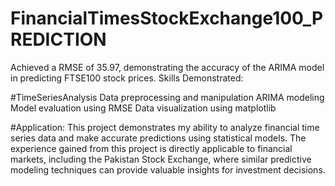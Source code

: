 # FinancialTimesStockExchange100_PREDICTION

Achieved a RMSE of 35.97, demonstrating the accuracy of the ARIMA model in predicting FTSE100 stock prices.
Skills Demonstrated:

#TimeSeriesAnalysis
Data preprocessing and manipulation
ARIMA modeling
Model evaluation using RMSE
Data visualization using matplotlib

#Application:
This project demonstrates my ability to analyze financial time series data and make accurate predictions using statistical models. The experience gained from this project is directly applicable to financial markets, including the Pakistan Stock Exchange, where similar predictive modeling techniques can provide valuable insights for investment decisions.
